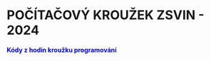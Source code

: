 # POČÍTAČOVÝ KROUŽEK ZSVIN - 2024
<font color="blue"><b>Kódy z hodin kroužku programování<b></font>
